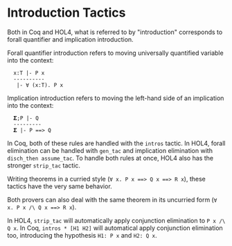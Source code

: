 # Introduction Tactics

Both in Coq and HOL4, what is referred to by "introduction" corresponds to forall quantifier and implication introduction.

Forall quantifier introduction refers to moving universally quantified variable into the context:

```
  x:T |- P x
  ----------
   |- ∀ (x:T). P x
```

Implication introduction refers to moving the left-hand side of an implication into the context:

```
  𝚺;P |- Q
  ---------
  𝚺 |- P ==> Q
```

In Coq, both of these rules are handled with the `intros` tactic.
In HOL4, forall elimination can be handled with `gen_tac` and implication elimination with `disch_then assume_tac`.
To handle both rules at once, HOL4 also has the stronger `strip_tac` tactic.

Writing theorems in a curried style (`∀ x. P x ==> Q x ==> R x`), these tactics have the very same behavior.

Both provers can also deal with the same theorem in its uncurried form (`∀ x. P x /\ Q x ==> R x`).

In HOL4, `strip_tac` will automatically apply conjunction elimination to `P x /\ Q x`.
In Coq, `intros * [H1 H2]` will automatical apply conjunction elimination too, introducing the hypothesis `H1: P x` and `H2: Q x`.